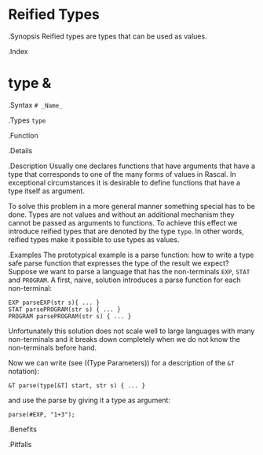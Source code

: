 # Reified Types

.Synopsis
Reified types are types that can be used as values.

.Index
# type &

.Syntax
`# _Name_`

.Types
`type`

.Function

.Details

.Description
Usually one declares functions that have arguments that have a type that corresponds to one of the many forms of values in Rascal.
In exceptional circumstances it is desirable to define functions that have a type itself as argument. 

To solve this problem in a more general manner something special has to be done. 
Types are not values and without an additional mechanism they cannot be passed as arguments to functions. 
To achieve this effect we introduce reified types that are denoted by the type `type`. 
In other words, reified types make it possible to use types as values.

.Examples
The prototypical example is a parse function: how to write a type safe parse function that expresses the type of the result we expect?
Suppose we want to parse a language that has the non-terminals `EXP`, `STAT` and `PROGRAM`.
A first, naive, solution introduces a parse function for each non-terminal:

```rascal
EXP parseEXP(str s){ ... }
STAT parsePROGRAM(str s) { ... }
PROGRAM parsePROGRAM(str s) { ... }
```
Unfortunately this solution does not scale well to large languages with many non-terminals and it breaks down completely 
when we do not know the non-terminals before hand.

Now we can write (see ((Type Parameters)) for a description of the `&T` notation):

```rascal
&T parse(type[&T] start, str s) { ... }
```
and use the parse by giving it a type as argument:

```rascal
parse(#EXP, "1+3");
```

.Benefits

.Pitfalls

